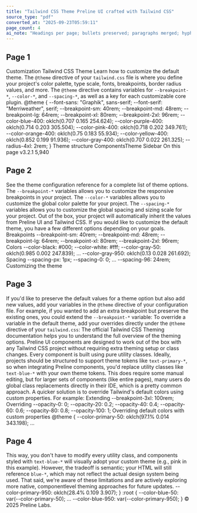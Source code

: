 ```yaml
---
title: "Tailwind CSS Theme Preline UI crafted with Tailwind CSS"
source_type: "pdf"
converted_at: "2025-09-23T05:59:11"
page_count: 4
ai_note: "Headings per page; bullets preserved; paragraphs merged; hyphenated wraps fixed."
---
```


## Page 1
Customization Tailwind CSS Theme Learn how to customize the default theme. The `@theme` directive of your `tailwind.css` file is where you define your project's color palette, type scale, fonts, breakpoints, border radius values, and more. The `@theme` directive contains variables for `--breakpoint-*`, `--color-*`, and `--spacing-*`, as well as a key for each customizable core plugin. @theme { --font-sans: "Graphik", sans-serif; --font-serif: "Merriweather", serif; --breakpoint-sm: 40rem; --breakpoint-md: 48rem; --breakpoint-lg: 64rem; --breakpoint-xl: 80rem; --breakpoint-2xl: 96rem; --color-blue-400: oklch(0.707 0.165 254.624); --color-purple-400: oklch(0.714 0.203 305.504); --color-pink-400: oklch(0.718 0.202 349.761); --color-orange-400: oklch(0.75 0.183 55.934); --color-yellow-400: oklch(0.852 0.199 91.936); --color-gray-400: oklch(0.707 0.022 261.325); --radius-4xl: 2rem; } Theme structure ComponentsTheme Sidebar On this page v3.2.1 5,940

## Page 2
See the theme configuration reference for a complete list of theme options. The `--breakpoint-*` variables allows you to customize the responsive breakpoints in your project. The `--color-*` variables allows you to customize the global color palette for your project. The `--spacing-*` variables allows you to customize the global spacing and sizing scale for your project. Out of the box, your project will automatically inherit the values from Preline UI and Tailwind CSS. If you would like to customize the default theme, you have a few different options depending on your goals. Breakpoints --breakpoint-sm: 40rem; --breakpoint-md: 48rem; --breakpoint-lg: 64rem; --breakpoint-xl: 80rem; --breakpoint-2xl: 96rem; Colors --color-black: #000; --color-white: #fff; --color-gray-50: oklch(0.985 0.002 247.839); ... --color-gray-950: oklch(0.13 0.028 261.692); Spacing --spacing-px: 1px; --spacing-0: 0; ... --spacing-96: 24rem; Customizing the theme

## Page 3
If you'd like to preserve the default values for a theme option but also add new values, add your variables in the `@theme` directive of your configuration file. For example, if you wanted to add an extra breakpoint but preserve the existing ones, you could extend the `--breakpoint-*` variable: To override a variable in the default theme, add your overrides directly under the `@theme` directive of your `tailwind.css`: The official Tailwind CSS Theming documentation helps you to understand the full overview of the theming options. Preline UI components are designed to work out of the box with any Tailwind CSS project without requiring extra theming setup or class changes. Every component is built using pure utility classes. Ideally, projects should be structured to support theme tokens like `text-primary-*`, so when integrating Preline components, you'd replace utility classes like `text-blue-*` with your own theme tokens. This does require some manual editing, but for larger sets of components (like entire pages), many users do global class replacements directly in their IDE, which is a pretty common approach. A quicker solution is to override Tailwind's default colors using custom properties. For example: Extending --breakpoint-3xl: 100rem; Overriding --opacity-0: 0; --opacity-20: 0.2; --opacity-40: 0.4; --opacity-60: 0.6; --opacity-80: 0.8; --opacity-100: 1; Overriding default colors with custom properties @theme { --color-primary-50: oklch(97.1% 0.014 343.198); ...

## Page 4
This way, you don't have to modify every utility class, and components styled with `text-blue-*` will visually adopt your custom theme (e.g., pink in this example). However, the tradeoff is semantic; your HTML will still reference `blue-*`, which may not reflect the actual design system being used. That said, we're aware of these limitations and are actively exploring more native, componentlevel theming approaches for future updates. --color-primary-950: oklch(28.4% 0.109 3.907); } :root { --color-blue-50: var(--color-primary-50); ... --color-blue-950: var(--color-primary-950); } © 2025 Preline Labs.
